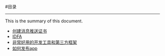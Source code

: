#目录

***

This is the summary of this document.

* [创建消息推送证书](Content/创建消息推送证书.md)
* [IDFA](Content/IDFA.md)
* [非常好用的开发工具和第三方框架](Content/ThirdPart.md) 
* [如何发布app](Content/SubmitApp.md)

